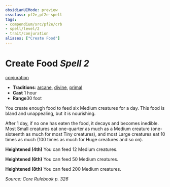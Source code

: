 ```yaml
---
obsidianUIMode: preview
cssclass: pf2e,pf2e-spell
tags:
- compendium/src/pf2e/crb
- spell/level/2
- trait/conjuration
aliases: ["Create Food"]
---
```

# Create Food *Spell 2*   
[conjuration](/rules/traits/conjuration.md)  

- **Traditions**: [arcane](/rules/traits/arcane.md), [divine](/rules/traits/divine.md), [primal](/rules/traits/primal.md)
- **Cast** 1 hour 
- **Range**30 foot

You create enough food to feed six Medium creatures for a day. This food is bland and unappealing, but it is nourishing.

After 1 day, if no one has eaten the food, it decays and becomes inedible. Most Small creatures eat one-quarter as much as a Medium creature (one-sixteenth as much for most Tiny creatures), and most Large creatures eat 10 times as much (100 times as much for Huge creatures and so on).

**Heightened (4th)** You can feed 12 Medium creatures.

**Heightened (6th)** You can feed 50 Medium creatures.

**Heightened (8th)** You can feed 200 Medium creatures.

*Source: Core Rulebook p. 326*